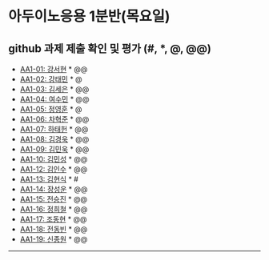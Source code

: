 # 아두이노응용 1분반(목요일) 
## github 과제 제출 확인 및 평가 (#, *, @, @@)

- [AA1-01: 강서현](https://github.com/tjgus226/aa1-01) * @@
- [AA1-02: 강태민](https://github.com/Gangtaemin/aa1-02) * @
- [AA1-03: 김세은](https://github.com/thdnwn/aa1-03) * @@
- [AA1-04: 여수민](https://github.com/yeo5578/aa1-04) * @@
- [AA1-05: 정영훈](https://github.com/jyhoon519/aa1-05) * @
- [AA1-06: 차혁준](https://github.com/chahyeokjun/AA1-06) * @@
- [AA1-07: 하태헌](https://github.com/rnfrnfdl34/aa1-07) * @@
- [AA1-08: 김경욱](https://github.com/kimkyeongwook69/aa1-08) * @@
- [AA1-09: 김민욱](https://github.com/poviea/aa1-09) * @@
- [AA1-10: 김민성](https://github.com/aa-10/aa1-10) * @@
- [AA1-12: 김인수](https://github.com/aa1-12/aa1-12) * @@
- [AA1-13: 김현식](https://github.com/Khs98/aa1-13) * #
- [AA1-14: 장성운](https://github.com/SungUnJang/aa1-14) * @@
- [AA1-15: 전승진](https://github.com/wjstmdwls/aa1-15) * @@
- [AA1-16: 정희철](https://github.com/JengHC/aa1-016) * @@
- [AA1-17: 조동현](https://github.com/Jodonghyun/aa1-17) * @@
- [AA1-18: 전동빈](https://github.com/xg6144/AA1-18) * @@
- [AA1-19: 신종원](https://github.com/jonogo/aa1-19) * @@
---


